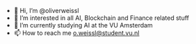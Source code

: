 - 👋 Hi, I’m @oliverweissl
- 👀 I’m interested in all AI, Blockchain and Finance related stuff
- 🌱 I’m currently studying AI at the VU Amsterdam
- 📫 How to reach me o.weissl@student.vu.nl

<!---
oliverweissl/oliverweissl is a ✨ special ✨ repository because its `README.md` (this file) appears on your GitHub profile.
You can click the Preview link to take a look at your changes.
--->
